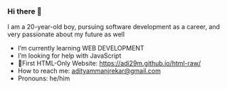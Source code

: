 ### Hi there 👋

I am a 20-year-old boy, pursuing software development as a career, and very passionate about my future as well

-  I’m currently learning WEB DEVELOPMENT
-  I’m looking for help with JavaScript
-  🔗First HTML-Only Website: https://adi29m.github.io/html-raw/
-  How to reach me: adityammanjrekar@gmail.com
-  Pronouns: he/him
